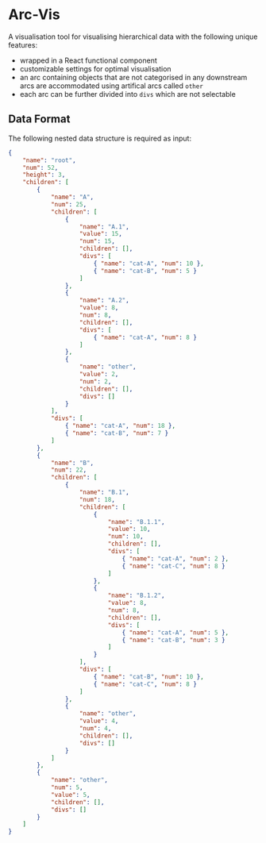 # Arc-Vis

A visualisation tool for visualising hierarchical data with the following unique features:
* wrapped in a React functional component
* customizable settings for optimal visualisation
* an arc containing objects that are not categorised in any downstream arcs are accommodated using artifical arcs called `other`
* each arc can be further divided into `divs` which are not selectable

## Data Format

The following nested data structure is required as input:

```json
{
	"name": "root",
	"num": 52,
	"height": 3,
	"children": [
		{
			"name": "A",
			"num": 25,
			"children": [
				{
					"name": "A.1",
					"value": 15,
					"num": 15,
					"children": [],
					"divs": [
						{ "name": "cat-A", "num": 10 },
						{ "name": "cat-B", "num": 5 }
					]
				},
				{
					"name": "A.2",
					"value": 8,
					"num": 8,
					"children": [],
					"divs": [
						{ "name": "cat-A", "num": 8 }
					]
				},
				{
					"name": "other",
					"value": 2,
					"num": 2,
					"children": [],
					"divs": []
				}
			],
			"divs": [
				{ "name": "cat-A", "num": 18 },
				{ "name": "cat-B", "num": 7 }
			]
		},
		{
			"name": "B",
			"num": 22,
			"children": [
				{
					"name": "B.1",
					"num": 18,
					"children": [
						{
							"name": "B.1.1",
							"value": 10,
							"num": 10,
							"children": [],
							"divs": [
								{ "name": "cat-A", "num": 2 },
								{ "name": "cat-C", "num": 8 }
							]
						},
						{
							"name": "B.1.2",
							"value": 8,
							"num": 8,
							"children": [],
							"divs": [
								{ "name": "cat-A", "num": 5 },
								{ "name": "cat-B", "num": 3 }
							]
						}
					],
					"divs": [
						{ "name": "cat-B", "num": 10 },
						{ "name": "cat-C", "num": 8 }
					]
				},
				{
					"name": "other",
					"value": 4,
					"num": 4,
					"children": [],
					"divs": []
				}
			]
		},
		{
			"name": "other",
			"num": 5,
			"value": 5,
			"children": [],
			"divs": []
		}
	]
}					
```
